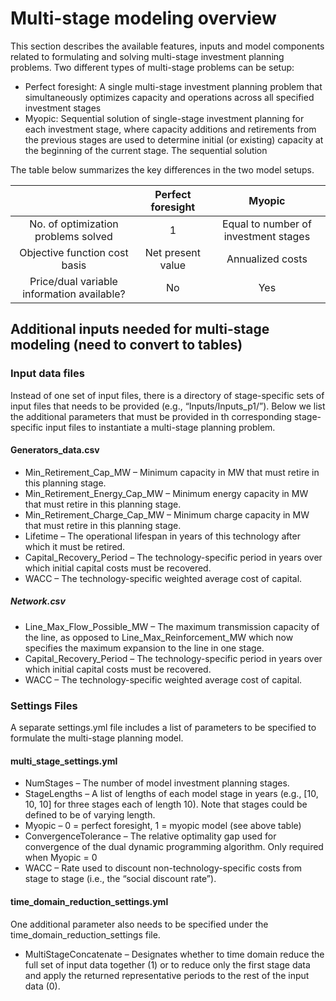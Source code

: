 # Multi-stage modeling overview
This section describes the available features, inputs and model components related to formulating and solving multi-stage investment planning problems. Two different types of multi-stage problems can be setup:
* Perfect foresight: A single multi-stage investment planning problem that simultaneously optimizes capacity and operations across all specified investment stages
* Myopic: Sequential solution of single-stage investment planning for each investment stage, where capacity additions and retirements from the previous stages are used to determine initial (or existing) capacity at the beginning of the current stage. The sequential solution

The table below summarizes the key differences in the two model setups.

|                                              | Perfect foresight | Myopic                               |
| :------------------------------------------: | :-----------------: | :------------------------------------: |
| No. of optimization problems solved        | 1                 | Equal to number of investment stages |
| Objective function cost basis              | Net present value | Annualized costs                     |
| Price/dual variable information available? | No                | Yes                                  |

## Additional inputs needed for multi-stage modeling (need to convert to tables)

###  Input data files
Instead of one set of input files, there is a directory of stage-specific sets of input files that needs to be provided (e.g., “Inputs/Inputs_p1/”). Below we list the additional parameters that must be provided in th corresponding stage-specific input files to instantiate a multi-stage planning problem. 

#### Generators_data.csv
-	Min_Retirement_Cap_MW – Minimum capacity in MW that must retire in this planning stage. 
-	Min_Retirement_Energy_Cap_MW – Minimum energy capacity in MW that must retire in this planning stage. 
-	Min_Retirement_Charge_Cap_MW – Minimum charge capacity in MW that must retire in this planning stage.
-	Lifetime – The operational lifespan in years of this technology after which it must be retired. 
-	Capital_Recovery_Period – The technology-specific period in years over which initial capital costs must be recovered.
-	WACC – The technology-specific weighted average cost of capital.

##### Network.csv
-	Line_Max_Flow_Possible_MW – The maximum transmission capacity of the line, as opposed to Line_Max_Reinforcement_MW which now specifies the maximum expansion to the line in one stage. 
-	Capital_Recovery_Period – The technology-specific period in years over which initial capital costs must be recovered.
-	WACC – The technology-specific weighted average cost of capital.

### Settings Files
A separate settings.yml file includes a list of parameters to be specified to formulate the multi-stage planning model.
#### multi_stage_settings.yml
-	NumStages – The number of model investment planning stages.
-	StageLengths – A list of lengths of each model stage in years (e.g., [10, 10, 10] for three stages each of length 10). Note that stages could be defined to be of varying length.
-	Myopic – 0 = perfect foresight, 1 = myopic model (see above table)
-	ConvergenceTolerance – The relative optimality gap used for convergence of the dual dynamic programming algorithm. Only required when Myopic = 0
-	WACC – Rate used to discount non-technology-specific costs from stage to stage (i.e., the “social discount rate”).

#### time_domain_reduction_settings.yml
One additional parameter also needs to be specified under the time_domain_reduction_settings file.
-	MultiStageConcatenate – Designates whether to time domain reduce the full set of input data together (1) or to reduce only the first stage data and apply the returned representative periods to the rest of the input data (0).
